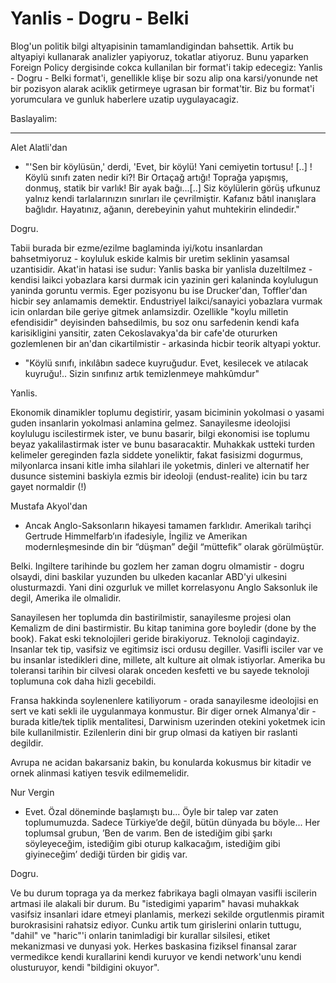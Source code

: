 # Yanlis - Dogru - Belki

Blog'un politik bilgi altyapisinin tamamlandigindan bahsettik. Artik bu altyapiyi kullanarak analizler yapiyoruz, tokatlar atiyoruz. Bunu yaparken Foreign Policy dergisinde cokca kullanilan bir format'i takip edecegiz: Yanlis - Dogru - Belki format'i, genellikle klişe bir sozu alip ona karsi/yonunde net bir pozisyon alarak aciklik getirmeye ugrasan bir format'tir. Biz bu format'i yorumculara ve gunluk haberlere uzatip uygulayacagiz.

Baslayalim:

-----

Alet Alatli'dan

* "'Sen bir köylüsün,' derdi, 'Evet, bir köylü! Yani cemiyetin tortusu! [..] ! Köylü sınıfı zaten nedir ki?! Bir Ortaçağ artığı! Toprağa yapışmış, donmuş, statik bir varlık! Bir ayak bağı...[..] Siz köylülerin görüş ufkunuz yalnız kendi tarlalarınızın sınırları ile çevrilmiştir. Kafanız bâtıl inanışlara bağlıdır. Hayatınız, ağanın, derebeyinin yahut muhtekirin elindedir."

Dogru.

Tabii burada bir ezme/ezilme baglaminda iyi/kotu insanlardan bahsetmiyoruz - koyluluk eskide kalmis bir uretim seklinin yasamsal uzantisidir. Akat'in hatasi ise sudur: Yanlis baska bir yanlisla duzeltilmez - kendisi laikci yobazlara karsi durmak icin yazinin geri kalaninda koylulugun yaninda goruntu vermis. Eger pozisyonu bu ise Drucker'dan, Toffler'dan hicbir sey anlamamis demektir. Endustriyel laikci/sanayici yobazlara vurmak icin onlardan bile geriye gitmek anlamsizdir. Ozellikle "koylu milletin efendisidir" deyisinden bahsedilmis, bu soz onu sarfedenin kendi kafa karisikligini yansitir, zaten Cekoslavakya'da bir cafe'de otururken gozlemlenen bir an'dan cikartilmistir - arkasinda hicbir teorik altyapi yoktur.

* "Köylü sınıfı, inkılâbın sadece kuyruğudur. Evet, kesilecek ve atılacak kuyruğu!.. Sizin sınıfınız artık temizlenmeye mahkûmdur"

Yanlis.

Ekonomik dinamikler toplumu degistirir, yasam biciminin yokolmasi o yasami guden insanlarin yokolmasi anlamina gelmez. Sanayilesme ideolojisi koylulugu iscilestirmek ister, ve bunu basarir, bilgi ekonomisi ise toplumu beyaz yakalilastirmak ister ve bunu basaracaktir. Muhakkak ustteki turden kelimeler gereginden fazla siddete yoneliktir, fakat fasisizmi dogurmus, milyonlarca insani kitle imha silahlari ile yoketmis, dinleri ve alternatif her dusunce sistemini baskiyla ezmis bir ideoloji (endust-realite) icin bu tarz gayet normaldir (!)

Mustafa Akyol'dan

* Ancak Anglo-Saksonların hikayesi tamamen farklıdır. Amerikalı tarihçi Gertrude Himmelfarb’ın ifadesiyle, İngiliz ve Amerikan modernleşmesinde din bir “düşman” değil “müttefik” olarak görülmüştür.

Belki.
Ingiltere tarihinde bu gozlem her zaman dogru olmamistir - dogru olsaydi, dini baskilar yuzunden bu ulkeden kacanlar ABD'yi ulkesini olusturmazdi. Yani dini ozgurluk ve millet korrelasyonu Anglo Saksonluk ile degil, Amerika ile olmalidir.

Sanayilesen her toplumda din bastirilmistir, sanayilesme projesi olan Kemalizm de dini bastirmistir. Bu kitap tanimina gore boyledir (done by the book). Fakat eski teknolojileri geride birakiyoruz. Teknoloji cagindayiz. Insanlar tek tip, vasifsiz ve egitimsiz isci ordusu degiller. Vasifli isciler var ve bu insanlar istedikleri dine, millete, alt kulture ait olmak istiyorlar. Amerika bu toleransi tarihin bir cilvesi olarak onceden kesfetti ve bu sayede teknoloji toplumuna cok daha hizli gecebildi.

Fransa hakkinda soylenenlere katiliyorum - orada sanayilesme ideolojisi en sert ve kati sekli ile uygulanmaya konmustur. Bir diger ornek Almanya'dir - burada kitle/tek tiplik mentalitesi, Darwinism uzerinden otekini yoketmek icin bile kullanilmistir. Ezilenlerin dini bir grup olmasi da katiyen bir raslanti degildir.

Avrupa ne acidan bakarsaniz bakin, bu konularda kokusmus bir kitadir ve ornek alinmasi katiyen tesvik edilmemelidir.

Nur Vergin

* Evet. Özal döneminde başlamıştı bu... Öyle bir talep var zaten toplumumuzda. Sadece Türkiye’de değil, bütün dünyada bu böyle... Her toplumsal grubun, ’Ben de varım. Ben de istediğim gibi şarkı söyleyeceğim, istediğim gibi oturup kalkacağım, istediğim gibi giyineceğim’ dediği türden bir gidiş var.

Dogru.

Ve bu durum topraga ya da merkez fabrikaya bagli olmayan vasifli iscilerin artmasi ile alakali bir durum. Bu "istedigimi yaparim" havasi muhakkak vasifsiz insanlari idare etmeyi planlamis, merkezi sekilde orgutlenmis piramit burokrasisini rahatsiz ediyor. Cunku artik tum girislerini onlarin tuttugu, "dahil" ve "haric"'i onlarin tanimladigi bir kurallar silsilesi, etiket mekanizmasi ve dunyasi yok. Herkes baskasina fiziksel finansal zarar vermedikce kendi kurallarini kendi kuruyor ve kendi network'unu kendi olusturuyor, kendi "bildigini okuyor".

